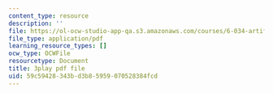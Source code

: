 ```yaml
---
content_type: resource
description: ''
file: https://ol-ocw-studio-app-qa.s3.amazonaws.com/courses/6-034-artificial-intelligence-fall-2010/59c59428343bd3b85959070528384fcd_L73hY1pBcQI.pdf
file_type: application/pdf
learning_resource_types: []
ocw_type: OCWFile
resourcetype: Document
title: 3play pdf file
uid: 59c59428-343b-d3b8-5959-070528384fcd
---
```

